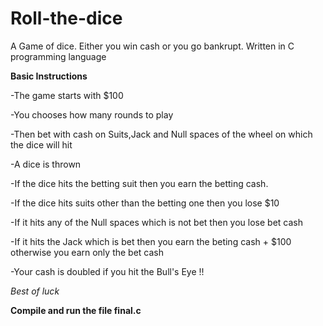 # Roll-the-dice
A Game of dice. Either you win cash or you go bankrupt. Written in C programming language

**Basic Instructions**


-The game starts with $100 

-You chooses how many rounds to play 

-Then bet with cash on Suits,Jack and Null spaces of the wheel on which the dice will hit 

-A dice is thrown 

-If the dice hits the betting suit then you earn the betting cash.

-If the dice hits suits other than the betting one then you lose $10

-If it hits any of the Null spaces which is not bet then you lose bet cash

-If it hits the Jack which is bet then you earn the beting cash + $100 otherwise you earn only the bet cash

-Your cash is doubled if you hit the Bull's Eye  !!

*Best of luck*

**Compile and run the file final.c**
